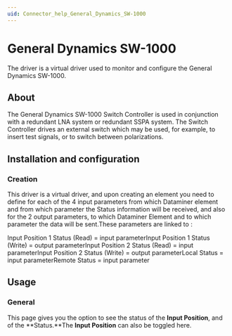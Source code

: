 ```yaml
---
uid: Connector_help_General_Dynamics_SW-1000
---
```


# General Dynamics SW-1000

The driver is a virtual driver used to monitor and configure the General Dynamics SW-1000.

## About

The General Dynamics SW-1000 Switch Controller is used in conjunction with a redundant LNA system or redundant SSPA system. The Switch Controller drives an external switch which may be used, for example, to insert test signals, or to switch between polarizations.

## Installation and configuration

### Creation

This driver is a virtual driver, and upon creating an element you need to define for each of the 4 input parameters from which Dataminer element and from which parameter the Status information will be received, and also for the 2 output parameters, to which Dataminer Element and to which parameter the data will be sent.These parameters are linked to :

Input Position 1 Status (Read) = input parameterInput Position 1 Status (Write) = output parameterInput Position 2 Status (Read) = input parameterInput Position 2 Status (Write) = output parameterLocal Status = input parameterRemote Status = input parameter

## Usage

### General

This page gives you the option to see the status of the **Input Position**, and of the **Status.**The **Input Position** can also be toggled here.
